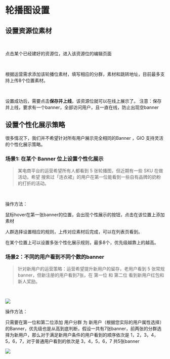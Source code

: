 # 轮播图设置

## 设置资源位素材 <a id="she-zhi-zi-yuan-wei-su-cai"></a>

‌

点击某个已经建好的资源位，进入该资源位的编辑页面​

‌

根据运营需求添加该轮播位素材，填写相应的分群，素材和跳转地址，目前最多支持上传8个位置素材。​

‌

设置成功后，需要点击**保存并上线**，该资源位就可以在线上展示了。 注意：保存并上线，要求有一个banner，全部访问用户，且一直在线，防止出现空banner‌

## 设置个性化展示策略 <a id="she-zhi-ge-xing-hua-zhan-shi-ce-lve"></a>

‌很多情况下，我们并不希望针对所有用户展示完全相同的Banner ，GIO 支持灵活的个性化展示策略。‌

### 场景1: 在某个 Banner 位上设置个性化展示 <a id="chang-jing-1-zai-mou-ge-banner-wei-shang-she-zhi-ge-xing-hua-zhan-shi"></a>

> 某电商平台的运营希望所有人都看到 5 张轮播图，但近期有一些 SKU 在做活动，希望 搜索过「连衣裙」的用户在第一位能看到一些自有品牌的奶粉的打折的活动。

‌

操作方法：‌

鼠标hover在第一张banner的位置，会出现个性展示的按钮，点击在该位置上添加素材​‌

人群选择设置相应的规则，上传对应素材后完成，可以在列表页看到。‌

在某个位置上可以设置多张个性化展示规则，最多8个，优先级越靠上的越高。‌



### 场景2：不同的用户看到不同个数的banner <a id="chang-jing-2-bu-tong-de-yong-hu-kan-dao-bu-tong-ge-shu-de-banner"></a>

> 针对新用户的运营策略：运营希望提升新用户的留存，老用户看到 5 张常规banner，但新注册的用户看到7张，在 第一位 和 第二位 看到新用户红包和新人奖励。

​‌

![](https://gblobscdn.gitbook.com/assets%2F-Lpwgem-x8KzhBglybzw%2F-Lyb8HQAdQZpjqs4ukbL%2F-Lyb9Vooyt1oE0mUaevG%2F%E5%AF%B9%E6%AF%94.png?alt=media&token=763c278e-08a0-47b1-95fe-de27dd0830a9)

操作方法：‌

只需要在第一位和第二位添加 用户分群 为 新用户（根据您实际的用户属性选择）的Banner，优先级也是从高到底判断，假设一共有7张banner，前两张的分群选择为新用户，那么对于满足新用户条件的用户看到的顺序依次是 1，2，3，4，5，6，7，对于普通用户看到的依次是 3，4，5，6，7 共5张banner​

![](https://gblobscdn.gitbook.com/assets%2F-Lpwgem-x8KzhBglybzw%2F-Lyb8HQAdQZpjqs4ukbL%2F-Lyb9PjVSVlLOgz8pCFs%2F%E7%BC%96%E8%BE%91%E5%AE%8C%E6%88%90.png?alt=media&token=23a80547-0154-4899-9444-12528f39cf04)

​

​

